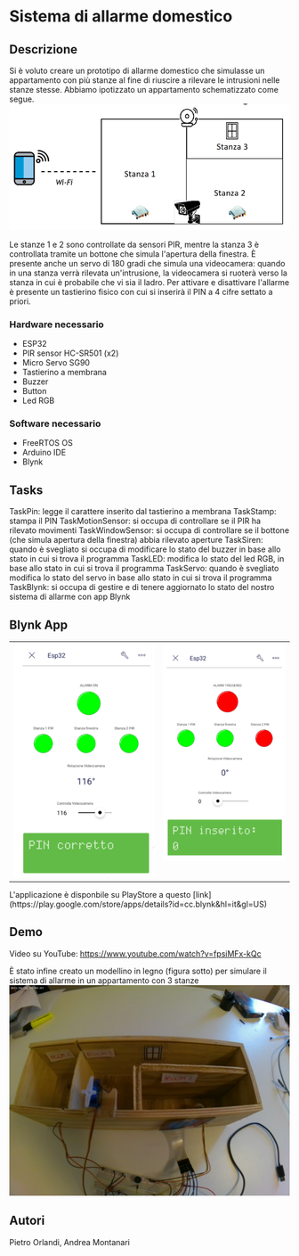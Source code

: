 # Sistema di allarme domestico

## Descrizione
Si è voluto creare un prototipo di allarme domestico che simulasse un appartamento con più stanze al fine di riuscire a rilevare le intrusioni nelle stanze stesse.
Abbiamo ipotizzato un appartamento schematizzato come segue.
![Schema](./images/Schema.png)

Le stanze 1 e 2 sono controllate da sensori PIR, mentre la stanza 3 è controllata tramite un bottone che simula l'apertura della finestra.
È presente anche un servo di 180 gradi che simula una videocamera: quando in una stanza verrà rilevata un'intrusione, la videocamera si ruoterà verso la stanza in cui è probabile che vi sia il ladro.
Per attivare e disattivare l'allarme è presente un tastierino fisico con cui si inserirà il PIN a 4 cifre settato a priori.


### Hardware necessario

   - ESP32
   - PIR sensor HC-SR501 (x2)
   - Micro Servo SG90
   - Tastierino a membrana
   - Buzzer
   - Button
   - Led RGB
	
### Software necessario
   - FreeRTOS OS
   - Arduino IDE
   - Blynk 


## Tasks
TaskPin: legge il carattere inserito dal tastierino a membrana
TaskStamp: stampa il PIN
TaskMotionSensor: si occupa di controllare se il PIR ha rilevato movimenti
TaskWindowSensor: si occupa di controllare se il bottone (che simula apertura della finestra) abbia rilevato aperture
TaskSiren: quando è svegliato si occupa di modificare lo stato del buzzer in base allo stato in cui si trova il programma
TaskLED: modifica lo stato del led RGB, in base allo stato in cui si trova il programma
TaskServo: quando è svegliato modifica lo stato del servo in base allo stato in cui si trova il programma
TaskBlynk: si occupa di gestire e di tenere aggiornato lo stato del nostro sistema di allarme con app Blynk


## Blynk App

<table>
  <tr>
    <td valign="top"><img src="./images/Blynk_01.png"/></td>
    <td valign="top"><img src="./images/Blynk_02.png"/></td>
  </tr>
</table>
L'applicazione è disponbile su PlayStore a questo [link](https://play.google.com/store/apps/details?id=cc.blynk&hl=it&gl=US)


## Demo
Video su YouTube: https://www.youtube.com/watch?v=fpsiMFx-kQc

È stato infine creato un modellino in legno (figura sotto) per simulare il sistema di allarme in un appartamento con 3 stanze
![modellino](./images/modellino.jpg)
## Autori

Pietro Orlandi, Andrea Montanari

